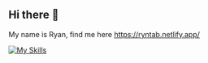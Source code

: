 ## Hi there 👋

My name is Ryan, find me here https://ryntab.netlify.app/

[![My Skills](https://skillicons.dev/icons?i=nuxtjs,vue,nodejs,supabase,express,go,php,redis)](https://skillicons.dev)

